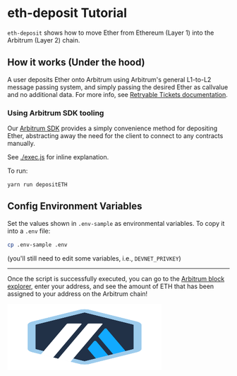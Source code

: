 # eth-deposit Tutorial

`eth-deposit` shows how to move Ether from Ethereum (Layer 1) into the Arbitrum (Layer 2) chain.

## How it works (Under the hood)

A user deposits Ether onto Arbitrum using Arbitrum's general L1-to-L2 message passing system, and simply passing the desired Ether as callvalue and no additional data. For more info, see [Retryable Tickets documentation](https://developer.offchainlabs.com/docs/l1_l2_messages#depositing-eth-via-retryables).

### **Using Arbitrum SDK tooling**

Our [Arbitrum SDK](https://github.com/OffchainLabs/arbitrum-sdk) provides a simply convenience method for depositing Ether, abstracting away the need for the client to connect to any contracts manually.

See [./exec.js](./scripts/exec.js) for inline explanation.

To run:

```
yarn run depositETH
```

## Config Environment Variables

Set the values shown in `.env-sample` as environmental variables. To copy it into a `.env` file:

```bash
cp .env-sample .env
```

(you'll still need to edit some variables, i.e., `DEVNET_PRIVKEY`)

---

Once the script is successfully executed, you can go to the [Arbitrum block explorer](https://goerli-rollup-explorer.arbitrum.io/), enter your address, and see the amount of ETH that has been assigned to your address on the Arbitrum chain!

<p align="left">
  <img width="350" height="150" src= "../../assets/logo.svg" />
</p>
